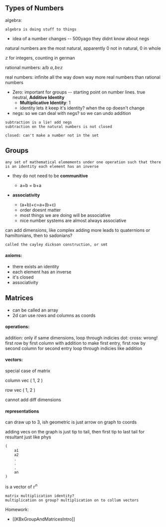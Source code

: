 
## Types of Numbers

algebra: 
```ad-qoute 
algebra is doing stuff to things
```

- idea of a number changes -- 500yago they didnt know about negs

natural numbers are the most natural, apparently
0 not in natural, 0 in whole

 $\mathbb{z}$ for integers, counting in german

rational numbers:  a/b $a,b \mathbb{e} \mathbb{z}$

real numbers: infinite all the way down
way more real numbers than rational numbers

- Zero: important for groups -- starting point on number lines. true neutral, **Additive Identity**
	- **Multiplicative Identity**: 1
	- identity lets it keep it's identity? when the op doesn't change
- negs: so we can deal with negs? so we can undo addition
```ad-tip
subtraction is a lie! add negs
subtraction on the natural numbers is not closed
```

```ad-def
closed: can't make a number not in the set
```


## Groups

```ad-def
any set of mathematical elemements under one operation such that there is an identity each element has an inverse
```

- they do not need to be **communitive**
	- a+b = b+a
	
- **associativity**
	- (a+b)+c=a+(b+c)
	- order doesnt matter
	- most things we are doing will be associative
	- nice number systems are almost always associative


can add dimensions, like complex
adding more leads to quaternions or hamiltonians, then to sadonians?
```ad-tip
called the cayley dickson construction, or smt
```

#### axioms: 
- there exists an identity
- each element has an inverse
- it's closed
- associativity


## Matrices

- can be called an array
- 2d can use rows and columns as coords

#### operations:

addition: only if same dimensions, loop through indicies
dot:
cross:
wrong!
first row by first column with addition to make first entry, first row by second column for second entry
loop through indicies like addition


#### vectors:

special case of matrix

column vec
( 
	1,
	2 
)

row vec
( 1, 2 ) 

cannot add diff dimensions

#### representations

can draw up to 3, ish
geometric is just arrow on graph to coords

adding vecs on the graph is just tip to tail, then first tip to last tail for resultant
	just like phys

```none
(
	a1
	a2
	.
	.
	.
	an
)
```

is a vector of  $\mathbb{r}^n$


```ad-question
matrix multiplication identity?
multiplication on group? multiplication on to collum vectors
```


Homework:
- [[KBxGroupAndMatricesIntro]]
